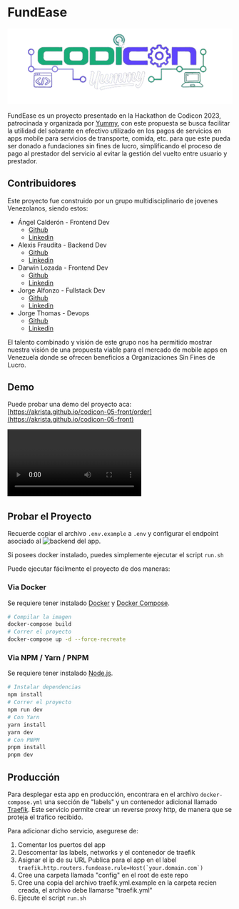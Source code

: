 # FundEase

![Logo Codicon](../src/assets/codicon.png)

FundEase es un proyecto presentado en la Hackathon de Codicon 2023, patrocinada y organizada por [Yummy](https://www.yummysuperapp.com/), con este propuesta se busca facilitar la utilidad del sobrante en efectivo utilizado en los pagos de servicios en apps mobile para servicios de transporte, comida, etc. para que este pueda ser donado a fundaciones sin fines de lucro, simplificando el proceso de pago al prestador del servicio al evitar la gestión del vuelto entre usuario y prestador.

## Contribuidores

Este proyecto fue construido por un grupo multidisciplinario de jovenes Venezolanos, siendo estos:

- Ángel Calderón - Frontend Dev
    - [Github](https://github.com/Doble-2)
    - [Linkedin](https://www.linkedin.com/in/angeld2/)
- Alexis Fraudita - Backend Dev
    - [Github](https://github.com/alefram)
    - [Linkedin](https://www.linkedin.com/in/alefram/)
- Darwin Lozada - Frontend Dev
    - [Github](https://github.com/DarwinLozada)
    - [Linkedin](https://www.linkedin.com/in/darwin-lozada-41443b194/)
- Jorge Alfonzo - Fullstack Dev
    - [Github](https://github.com/gorritocodes)
    - [Linkedin](https://www.linkedin.com/in/gorritocodes/)
- Jorge Thomas - Devops
    - [Github](https://github.com/Akrista)
    - [Linkedin](https://www.linkedin.com/in/akrista/)

El talento combinado y visión de este grupo nos ha permitido mostrar nuestra visión de una propuesta viable para el mercado de mobile apps en Venezuela donde se ofrecen beneficios a Organizaciones Sin Fines de Lucro.

## Demo

Puede probar una demo del proyecto aca: [https://akrista.github.io/codicon-05-front/order](https://akrista.github.io/codicon-05-front)

![demo video](./demo.webm)

## Probar el Proyecto

Recuerde copiar el archivo `.env.example` a `.env` y configurar el endpoint asociado al ![backend del app](https://github.com/Akrista/codicon-05-back).

Si posees docker instalado, puedes simplemente ejecutar el script `run.sh`

Puede ejecutar fácilmente el proyecto de dos maneras:

### Via Docker

Se requiere tener instalado [Docker](https://docs.docker.com/get-docker/) y [Docker Compose](https://docs.docker.com/compose/install/).

```bash
# Compilar la imagen
docker-compose build
# Correr el proyecto
docker-compose up -d --force-recreate
```

### Via NPM / Yarn / PNPM

Se requiere tener instalado [Node.js](https://nodejs.org/en/download/).

```bash
# Instalar dependencias
npm install
# Correr el proyecto
npm run dev
# Con Yarn
yarn install
yarn dev
# Con PNPM
pnpm install
pnpm dev
```

## Producción

Para desplegar esta app en producción, encontrara en el archivo `docker-compose.yml` una sección de "labels" y un contenedor adicional llamado [Traefik](https://traefik.io/traefik/). Este servicio permite crear un reverse proxy http, de manera que se proteja el trafico recibido.

Para adicionar dicho servicio, asegurese de:

1. Comentar los puertos del app
2. Descomentar las labels, networks y el contenedor de traefik
3. Asignar el ip de su URL Publica para el app en el label ``traefik.http.routers.fundease.rule=Host(`your.domain.com`)``
4. Cree una carpeta llamada "config" en el root de este repo
5. Cree una copia del archivo traefik.yml.example en la carpeta recien creada, el archivo debe llamarse "traefik.yml"
6. Ejecute el script `run.sh`
